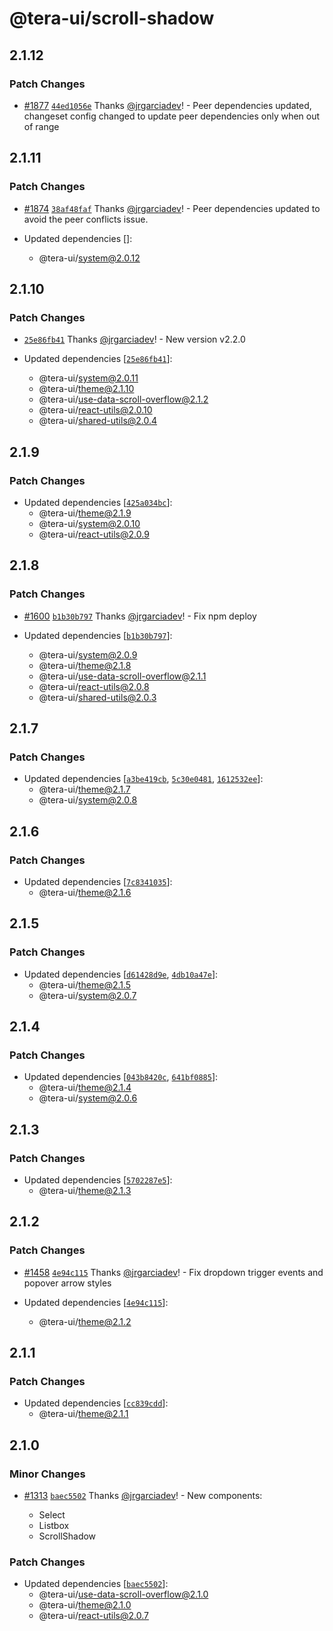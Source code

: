 # @tera-ui/scroll-shadow

## 2.1.12

### Patch Changes

- [#1877](https://github.com/hieumau12/nextui-tera/pull/1877) [`44ed1056e`](https://github.com/hieumau12/nextui-tera/commit/44ed1056e717c56633f60cf289f78e9c7b83b648) Thanks [@jrgarciadev](https://github.com/jrgarciadev)! - Peer dependencies updated, changeset config changed to update peer dependencies only when out of range

## 2.1.11

### Patch Changes

- [#1874](https://github.com/hieumau12/nextui-tera/pull/1874) [`38af48faf`](https://github.com/hieumau12/nextui-tera/commit/38af48faf5b62d2f81f2402f3d83d78991eb46e0) Thanks [@jrgarciadev](https://github.com/jrgarciadev)! - Peer dependencies updated to avoid the peer conflicts issue.

- Updated dependencies []:
  - @tera-ui/system@2.0.12

## 2.1.10

### Patch Changes

- [`25e86fb41`](https://github.com/hieumau12/nextui-tera/commit/25e86fb41770d3cdae6dfdb79306b78fa02d8187) Thanks [@jrgarciadev](https://github.com/jrgarciadev)! - New version v2.2.0

- Updated dependencies [[`25e86fb41`](https://github.com/hieumau12/nextui-tera/commit/25e86fb41770d3cdae6dfdb79306b78fa02d8187)]:
  - @tera-ui/system@2.0.11
  - @tera-ui/theme@2.1.10
  - @tera-ui/use-data-scroll-overflow@2.1.2
  - @tera-ui/react-utils@2.0.10
  - @tera-ui/shared-utils@2.0.4

## 2.1.9

### Patch Changes

- Updated dependencies [[`425a034bc`](https://github.com/hieumau12/nextui-tera/commit/425a034bca4aa5a86cfe4bc47c084366a7ad7e87)]:
  - @tera-ui/theme@2.1.9
  - @tera-ui/system@2.0.10
  - @tera-ui/react-utils@2.0.9

## 2.1.8

### Patch Changes

- [#1600](https://github.com/hieumau12/nextui-tera/pull/1600) [`b1b30b797`](https://github.com/hieumau12/nextui-tera/commit/b1b30b7976f1d6652808fbf12ffde044f0861572) Thanks [@jrgarciadev](https://github.com/jrgarciadev)! - Fix npm deploy

- Updated dependencies [[`b1b30b797`](https://github.com/hieumau12/nextui-tera/commit/b1b30b7976f1d6652808fbf12ffde044f0861572)]:
  - @tera-ui/system@2.0.9
  - @tera-ui/theme@2.1.8
  - @tera-ui/use-data-scroll-overflow@2.1.1
  - @tera-ui/react-utils@2.0.8
  - @tera-ui/shared-utils@2.0.3

## 2.1.7

### Patch Changes

- Updated dependencies [[`a3be419cb`](https://github.com/hieumau12/nextui-tera/commit/a3be419cb3c693ae8cace15f9a863274d759ddb1), [`5c30e0481`](https://github.com/hieumau12/nextui-tera/commit/5c30e04811ef9f973d6b59107c909db72d9876b5), [`1612532ee`](https://github.com/hieumau12/nextui-tera/commit/1612532eeeabbc49165546b1a2e7aebf89e7a1c2)]:
  - @tera-ui/theme@2.1.7
  - @tera-ui/system@2.0.8

## 2.1.6

### Patch Changes

- Updated dependencies [[`7c8341035`](https://github.com/hieumau12/nextui-tera/commit/7c8341035dbdd120cd78221b3cabab2e40e7478d)]:
  - @tera-ui/theme@2.1.6

## 2.1.5

### Patch Changes

- Updated dependencies [[`d61428d9e`](https://github.com/hieumau12/nextui-tera/commit/d61428d9e6c1c0590593fb1f0136e226051b7e23), [`4db10a47e`](https://github.com/hieumau12/nextui-tera/commit/4db10a47e96ad8315b5b96c2ff15574ac0fdeecc)]:
  - @tera-ui/theme@2.1.5
  - @tera-ui/system@2.0.7

## 2.1.4

### Patch Changes

- Updated dependencies [[`043b8420c`](https://github.com/hieumau12/nextui-tera/commit/043b8420cfb659cbb6bb36404807ec3cc8ac8592), [`641bf0885`](https://github.com/hieumau12/nextui-tera/commit/641bf0885b6af2d7f36f27d83716a441975a5ca5)]:
  - @tera-ui/theme@2.1.4
  - @tera-ui/system@2.0.6

## 2.1.3

### Patch Changes

- Updated dependencies [[`5702287e5`](https://github.com/hieumau12/nextui-tera/commit/5702287e5622a8f0a0326c7cc0c200808c7971a8)]:
  - @tera-ui/theme@2.1.3

## 2.1.2

### Patch Changes

- [#1458](https://github.com/hieumau12/nextui-tera/pull/1458) [`4e94c115`](https://github.com/hieumau12/nextui-tera/commit/4e94c115281c2774424d687877e036a9af1bce01) Thanks [@jrgarciadev](https://github.com/jrgarciadev)! - Fix dropdown trigger events and popover arrow styles

- Updated dependencies [[`4e94c115`](https://github.com/hieumau12/nextui-tera/commit/4e94c115281c2774424d687877e036a9af1bce01)]:
  - @tera-ui/theme@2.1.2

## 2.1.1

### Patch Changes

- Updated dependencies [[`cc839cdd`](https://github.com/hieumau12/nextui-tera/commit/cc839cdd1fd54931bfba137e2f9b5e8007a7e47d)]:
  - @tera-ui/theme@2.1.1

## 2.1.0

### Minor Changes

- [#1313](https://github.com/hieumau12/nextui-tera/pull/1313) [`baec5502`](https://github.com/hieumau12/nextui-tera/commit/baec55029de7f17ba84d3e6c8c98358fd1f2695e) Thanks [@jrgarciadev](https://github.com/jrgarciadev)! - New components:

  - Select
  - Listbox
  - ScrollShadow

### Patch Changes

- Updated dependencies [[`baec5502`](https://github.com/hieumau12/nextui-tera/commit/baec55029de7f17ba84d3e6c8c98358fd1f2695e)]:
  - @tera-ui/use-data-scroll-overflow@2.1.0
  - @tera-ui/theme@2.1.0
  - @tera-ui/react-utils@2.0.7
